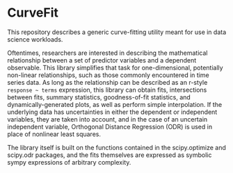 # CurveFit
This repository describes a generic curve-fitting utility meant for use in data science workloads.

Oftentimes, researchers are interested in describing the mathematical relationship between a set of predictor variables and a dependent observable.  This library simplifies that task for one-dimensional, potentially non-linear relationships, such as those commonly encountered in time series data.  As long as the relationship can be described as an r-style `response ~ terms` expression, this library can obtain fits, intersections between fits, summary statistics, goodness-of-fit statistics, and dynamically-generated plots, as well as perform simple interpolation.  If the underlying data has uncertainties in either the dependent or independent variables, they are taken into account, and in the case of an uncertain independent variable, Orthogonal Distance Regression (ODR) is used in place of nonlinear least squares.

The library itself is built on the functions contained in the scipy.optimize and scipy.odr packages, and the fits themselves are expressed as symbolic sympy expressions of arbitrary complexity.
